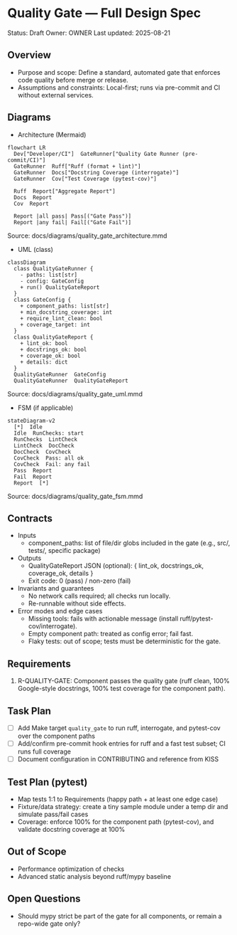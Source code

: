 # Quality Gate — Full Design Spec

Status: Draft
Owner: OWNER
Last updated: 2025-08-21

## Overview

- Purpose and scope: Define a standard, automated gate that enforces code quality before merge or release.
- Assumptions and constraints: Local-first; runs via pre-commit and CI without external services.

## Diagrams

- Architecture (Mermaid)

```mermaid
flowchart LR
  Dev["Developer/CI"]  GateRunner["Quality Gate Runner (pre-commit/CI)"]
  GateRunner  Ruff["Ruff (format + lint)"]
  GateRunner  Docs["Docstring Coverage (interrogate)"]
  GateRunner  Cov["Test Coverage (pytest-cov)"]

  Ruff  Report["Aggregate Report"]
  Docs  Report
  Cov  Report

  Report |all pass| Pass[("Gate Pass")]
  Report |any fail| Fail[("Gate Fail")]
```

Source: docs/diagrams/quality_gate_architecture.mmd

- UML (class)

```mermaid
classDiagram
  class QualityGateRunner {
    - paths: list[str]
    - config: GateConfig
    + run() QualityGateReport
  }
  class GateConfig {
    + component_paths: list[str]
    + min_docstring_coverage: int
    + require_lint_clean: bool
    + coverage_target: int
  }
  class QualityGateReport {
    + lint_ok: bool
    + docstrings_ok: bool
    + coverage_ok: bool
    + details: dict
  }
  QualityGateRunner  GateConfig
  QualityGateRunner  QualityGateReport
```

Source: docs/diagrams/quality_gate_uml.mmd

- FSM (if applicable)

```mermaid
stateDiagram-v2
  [*]  Idle
  Idle  RunChecks: start
  RunChecks  LintCheck
  LintCheck  DocCheck
  DocCheck  CovCheck
  CovCheck  Pass: all ok
  CovCheck  Fail: any fail
  Pass  Report
  Fail  Report
  Report  [*]
```

Source: docs/diagrams/quality_gate_fsm.mmd

## Contracts

- Inputs
  - component_paths: list of file/dir globs included in the gate (e.g., src/, tests/, specific package)
- Outputs
  - QualityGateReport JSON (optional): { lint_ok, docstrings_ok, coverage_ok, details }
  - Exit code: 0 (pass) / non-zero (fail)
- Invariants and guarantees
  - No network calls required; all checks run locally.
  - Re-runnable without side effects.
- Error modes and edge cases
  - Missing tools: fails with actionable message (install ruff/pytest-cov/interrogate).
  - Empty component path: treated as config error; fail fast.
  - Flaky tests: out of scope; tests must be deterministic for the gate.

## Requirements

1. R-QUALITY-GATE: Component passes the quality gate (ruff clean, 100% Google-style docstrings, 100% test coverage for the component path).

## Task Plan

- [ ] Add Make target `quality_gate` to run ruff, interrogate, and pytest-cov over the component paths
- [ ] Add/confirm pre-commit hook entries for ruff and a fast test subset; CI runs full coverage
- [ ] Document configuration in CONTRIBUTING and reference from KISS

## Test Plan (pytest)

- Map tests 1:1 to Requirements (happy path + at least one edge case)
- Fixture/data strategy: create a tiny sample module under a temp dir and simulate pass/fail cases
- Coverage: enforce 100% for the component path (pytest-cov), and validate docstring coverage at 100%

## Out of Scope

- Performance optimization of checks
- Advanced static analysis beyond ruff/mypy baseline

## Open Questions

- Should mypy strict be part of the gate for all components, or remain a repo-wide gate only?
